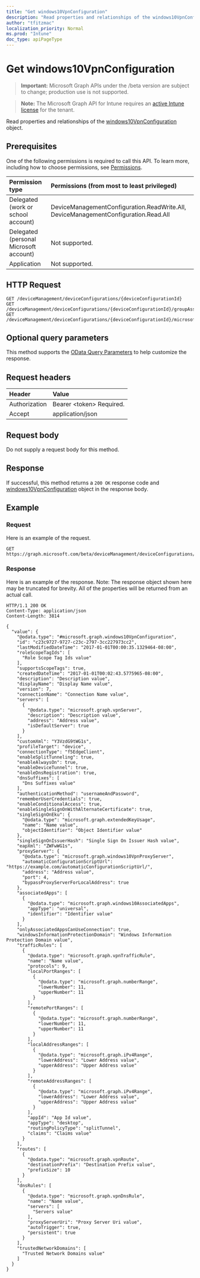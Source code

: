 ```yaml
---
title: "Get windows10VpnConfiguration"
description: "Read properties and relationships of the windows10VpnConfiguration object."
author: "tfitzmac"
localization_priority: Normal
ms.prod: "Intune"
doc_type: apiPageType
---
```


# Get windows10VpnConfiguration

> **Important:** Microsoft Graph APIs under the /beta version are subject to change; production use is not supported.

> **Note:** The Microsoft Graph API for Intune requires an [active Intune license](https://go.microsoft.com/fwlink/?linkid=839381) for the tenant.

Read properties and relationships of the [windows10VpnConfiguration](../resources/intune-deviceconfig-windows10vpnconfiguration.md) object.

## Prerequisites
One of the following permissions is required to call this API. To learn more, including how to choose permissions, see [Permissions](/concepts/permissions-reference.md).

|Permission type|Permissions (from most to least privileged)|
|:---|:---|
|Delegated (work or school account)|DeviceManagementConfiguration.ReadWrite.All, DeviceManagementConfiguration.Read.All|
|Delegated (personal Microsoft account)|Not supported.|
|Application|Not supported.|

## HTTP Request
<!-- {
  "blockType": "ignored"
}
-->
``` http
GET /deviceManagement/deviceConfigurations/{deviceConfigurationId}
GET /deviceManagement/deviceConfigurations/{deviceConfigurationId}/groupAssignments/{deviceConfigurationGroupAssignmentId}/deviceConfiguration
GET /deviceManagement/deviceConfigurations/{deviceConfigurationId}/microsoft.graph.windowsDomainJoinConfiguration/networkAccessConfigurations/{deviceConfigurationId}
```

## Optional query parameters
This method supports the [OData Query Parameters](https://docs.microsoft.com/en-us/graph/query-parameters) to help customize the response.

## Request headers
|Header|Value|
|:---|:---|
|Authorization|Bearer &lt;token&gt; Required.|
|Accept|application/json|

## Request body
Do not supply a request body for this method.

## Response
If successful, this method returns a `200 OK` response code and [windows10VpnConfiguration](../resources/intune-deviceconfig-windows10vpnconfiguration.md) object in the response body.

## Example

### Request
Here is an example of the request.
``` http
GET https://graph.microsoft.com/beta/deviceManagement/deviceConfigurations/{deviceConfigurationId}
```

### Response
Here is an example of the response. Note: The response object shown here may be truncated for brevity. All of the properties will be returned from an actual call.
``` http
HTTP/1.1 200 OK
Content-Type: application/json
Content-Length: 3814

{
  "value": {
    "@odata.type": "#microsoft.graph.windows10VpnConfiguration",
    "id": "c23c9727-9727-c23c-2797-3cc227973cc2",
    "lastModifiedDateTime": "2017-01-01T00:00:35.1329464-08:00",
    "roleScopeTagIds": [
      "Role Scope Tag Ids value"
    ],
    "supportsScopeTags": true,
    "createdDateTime": "2017-01-01T00:02:43.5775965-08:00",
    "description": "Description value",
    "displayName": "Display Name value",
    "version": 7,
    "connectionName": "Connection Name value",
    "servers": [
      {
        "@odata.type": "microsoft.graph.vpnServer",
        "description": "Description value",
        "address": "Address value",
        "isDefaultServer": true
      }
    ],
    "customXml": "Y3VzdG9tWG1s",
    "profileTarget": "device",
    "connectionType": "f5EdgeClient",
    "enableSplitTunneling": true,
    "enableAlwaysOn": true,
    "enableDeviceTunnel": true,
    "enableDnsRegistration": true,
    "dnsSuffixes": [
      "Dns Suffixes value"
    ],
    "authenticationMethod": "usernameAndPassword",
    "rememberUserCredentials": true,
    "enableConditionalAccess": true,
    "enableSingleSignOnWithAlternateCertificate": true,
    "singleSignOnEku": {
      "@odata.type": "microsoft.graph.extendedKeyUsage",
      "name": "Name value",
      "objectIdentifier": "Object Identifier value"
    },
    "singleSignOnIssuerHash": "Single Sign On Issuer Hash value",
    "eapXml": "ZWFwWG1s",
    "proxyServer": {
      "@odata.type": "microsoft.graph.windows10VpnProxyServer",
      "automaticConfigurationScriptUrl": "https://example.com/automaticConfigurationScriptUrl/",
      "address": "Address value",
      "port": 4,
      "bypassProxyServerForLocalAddress": true
    },
    "associatedApps": [
      {
        "@odata.type": "microsoft.graph.windows10AssociatedApps",
        "appType": "universal",
        "identifier": "Identifier value"
      }
    ],
    "onlyAssociatedAppsCanUseConnection": true,
    "windowsInformationProtectionDomain": "Windows Information Protection Domain value",
    "trafficRules": [
      {
        "@odata.type": "microsoft.graph.vpnTrafficRule",
        "name": "Name value",
        "protocols": 9,
        "localPortRanges": [
          {
            "@odata.type": "microsoft.graph.numberRange",
            "lowerNumber": 11,
            "upperNumber": 11
          }
        ],
        "remotePortRanges": [
          {
            "@odata.type": "microsoft.graph.numberRange",
            "lowerNumber": 11,
            "upperNumber": 11
          }
        ],
        "localAddressRanges": [
          {
            "@odata.type": "microsoft.graph.iPv4Range",
            "lowerAddress": "Lower Address value",
            "upperAddress": "Upper Address value"
          }
        ],
        "remoteAddressRanges": [
          {
            "@odata.type": "microsoft.graph.iPv4Range",
            "lowerAddress": "Lower Address value",
            "upperAddress": "Upper Address value"
          }
        ],
        "appId": "App Id value",
        "appType": "desktop",
        "routingPolicyType": "splitTunnel",
        "claims": "Claims value"
      }
    ],
    "routes": [
      {
        "@odata.type": "microsoft.graph.vpnRoute",
        "destinationPrefix": "Destination Prefix value",
        "prefixSize": 10
      }
    ],
    "dnsRules": [
      {
        "@odata.type": "microsoft.graph.vpnDnsRule",
        "name": "Name value",
        "servers": [
          "Servers value"
        ],
        "proxyServerUri": "Proxy Server Uri value",
        "autoTrigger": true,
        "persistent": true
      }
    ],
    "trustedNetworkDomains": [
      "Trusted Network Domains value"
    ]
  }
}
```





